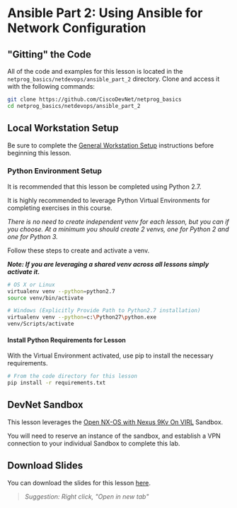 # Ansible Part 2: Using Ansible for Network Configuration

## "Gitting" the Code
All of the code and examples for this lesson is located in the `netprog_basics/netdevops/ansible_part_2` directory.  Clone and access it with the following commands:

```bash
git clone https://github.com/CiscoDevNet/netprog_basics
cd netprog_basics/netdevops/ansible_part_2
```

## Local Workstation Setup
Be sure to complete the [General Workstation Setup](https://github.com/CiscoDevNet/netprog_basics/blob/master/readme_resources/workstation_setup.md) instructions before beginning this lesson.  

### Python Environment Setup
It is recommended that this lesson be completed using Python 2.7.   

It is highly recommended to leverage Python Virtual Environments for completing exercises in this course.  

*There is no need to create independent venv for each lesson, but you can if you choose.  At a minimum you should create 2 venvs, one for Python 2 and one for Python 3.*  

Follow these steps to create and activate a venv.  

***Note: If you are leveraging a shared venv across all lessons simply activate it.***

```bash
# OS X or Linux
virtualenv venv --python=python2.7
source venv/bin/activate
```

```bash
# Windows (Explicitly Provide Path to Python2.7 installation)
virtualenv venv --python=c:\Python27\python.exe
venv/Scripts/activate
```

#### Install Python Requirements for Lesson
With the Virtual Environment activated, use pip to install the necessary requirements.  

```bash
# From the code directory for this lesson
pip install -r requirements.txt
```

## DevNet Sandbox
This lesson leverages the [Open NX-OS with Nexus 9Kv On VIRL](https://devnetsandbox.cisco.com/RM/Diagram/Index/1e9b57ff-9e64-4c68-93e5-f0f0a8c6f22c?diagramType=Topology) Sandbox.  

You will need to reserve an instance of the sandbox, and establish a VPN connection to your individual Sandbox to complete this lab.


## Download Slides

You can download the slides for this lesson [here](https://developer.cisco.com/fileMedia/download/c4892148-75c1-3771-9bfd-c7f9281ae509). 

> *Suggestion: Right click, "Open in new tab"*